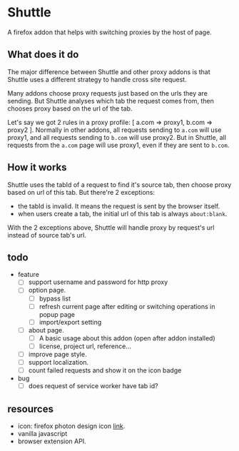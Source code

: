# Shuttle

A firefox addon that helps with switching proxies by the host of page.

## What does it do

The major difference between Shuttle and other proxy addons is that Shuttle uses a different strategy to handle cross site request.

Many addons choose proxy requests just based on the urls they are sending.
But Shuttle analyses which tab the request comes from, then chooses proxy based on the url of the tab.

Let's say we got 2 rules in a proxy profile: [ a.com => proxy1, b.com => proxy2 ].
Normally in other addons, all requests sending to `a.com` will use proxy1, and all requests sending to `b.com` will use proxy2.
But in Shuttle, all requests from the `a.com` page will use proxy1, even if they are sent to `b.com`.

## How it works

Shuttle uses the tabId of a request to find it's source tab, then choose proxy based on url of this tab.
But there're 2 exceptions:

- the tabId is invalid. It means the request is sent by the browser itself.
- when users create a tab, the initial url of this tab is always `about:blank`.

With the 2 exceptions above, Shuttle will handle proxy by request's url instead of source tab's url.

## todo

- feature
  - [ ] support username and password for http proxy
  - [ ] option page.
    - [ ] bypass list
    - [ ] refresh current page after editing or switching operations in popup page
    - [ ] import/export setting
  - [ ] about page.
    - [ ] A basic usage about this addon (open after addon installed)
    - [ ] license, project url, reference...
  - [ ] improve page style.
  - [ ] support localization.
  - [ ] count failed requests and show it on the icon badge

- bug
  - [ ] does request of service worker have tab id?

## resources

- icon: firefox photon design icon [link](https://design.firefox.com/icons/viewer/).
- vanilla javascript
- browser extension API.
